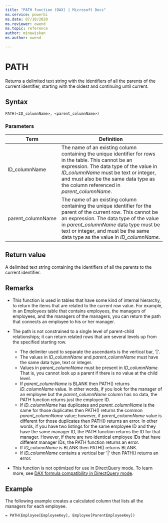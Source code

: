 ```yaml
---
title: "PATH function (DAX) | Microsoft Docs"
ms.service: powerbi 
ms.date: 07/10/2020
ms.reviewer: owend
ms.topic: reference
author: minewiskan
ms.author: owend

---
```

# PATH

Returns a delimited text string with the identifiers of all the parents of the current identifier, starting with the oldest and continuing until current.  
  
## Syntax  
  
```dax
PATH(<ID_columnName>, <parent_columnName>)  
```
  
### Parameters  

|Term|Definition|  
|--------|--------------|  
|  ID_columnName  |  The name of an existing column containing the unique identifier for rows in the table. This cannot be an expression. The data type of the value in *ID_columnName* must be text or integer, and must also be the same data type as the column referenced in *parent_columnName*.|  
| parent_columnName | The name of an existing column containing the unique identifier for the parent of the current row. This cannot be an expression. The data type of the value in *parent_columnName* data type must be text or integer, and must be the same data type as the value in *ID_columnName*.   |
  
## Return value

A delimited text string containing the identifiers of all the parents to the current identifier.  
  
## Remarks

-  This function is used in tables that have some kind of internal hierarchy, to return the items that are related to the current row value. For example, in an Employees table that contains employees, the managers of employees, and the managers of the managers, you can return the path that connects an employee to his or her manager.  
  
- The path is not constrained to a single level of parent-child relationships; it can return related rows that are several levels up from the specified starting row.  
  - The delimiter used to separate the ascendants is the vertical bar, '|'.  
  - The values in *ID_columnName* and *parent_columnName* must have the same data type, text or integer.  
  - Values in *parent_columnName* must be present in *ID_columnName*. That is, you cannot look up a parent if there is no value at the child level.  
  - If *parent_columnName* is BLANK then PATH() returns *ID_columnName* value.  In other words, if you look for the manager of an employee but the *parent_columnName* column has no data, the PATH function returns just the employee ID.  
  - If *ID_columnName* has duplicates and *parent_columnName* is the same for those duplicates then PATH() returns the common *parent_columnName* value; however, if *parent_columnName* value is different for those duplicates then PATH() returns an error. In other words, if you have two listings for the same employee ID and they have the same manager ID, the PATH function returns the ID for that manager. However, if there are two identical employee IDs that have different manager IDs, the PATH function returns an error.  
  - If *ID_columnName* is BLANK then PATH() returns BLANK.  
  - If *ID_columnName* contains a vertical bar '|' then PATH() returns an error.  
  
- This function is not optimized for use in DirectQuery mode. To learn more, see  [DAX formula compatibility in DirectQuery mode](https://go.microsoft.com/fwlink/?LinkId=219172).
  
## Example

The following example creates a calculated column that lists all the managers for each employee.  
  
```dax
= PATH(Employee[EmployeeKey], Employee[ParentEmployeeKey])  
```
